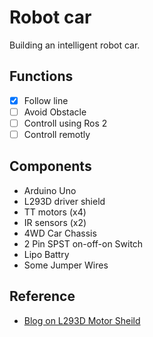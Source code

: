 # Robot car

Building an intelligent robot car.

## Functions

- [x]  Follow line
- [ ]  Avoid Obstacle
- [ ]  Controll using Ros 2
- [ ]  Controll remotly

## Components

- Arduino Uno
- L293D driver shield
- TT motors (x4)
- IR sensors (x2)
- 4WD Car Chassis
- 2 Pin SPST on-off-on Switch
- Lipo Battry
- Some Jumper Wires

## Reference

- [Blog on L293D Motor Sheild](https://lastminuteengineers.com/l293d-motor-driver-shield-arduino-tutorial/)

